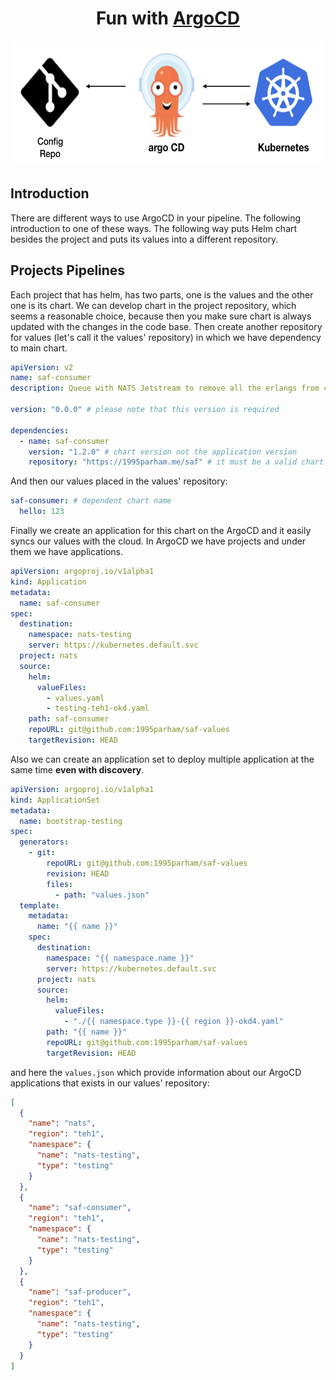 <h1 align="center">Fun with <a href="https://argoproj.github.io/">ArgoCD</a></h1>

<p align="center">
  <img alt="banner" src="./.github/img/banner.png" height="200px" />
</p>

## Introduction

There are different ways to use ArgoCD in your pipeline. The following introduction
to one of these ways. The following way puts Helm chart besides the project and puts
its values into a different repository.

## Projects Pipelines

Each project that has helm, has two parts, one is the values and the other one is its chart.
We can develop chart in the project repository, which seems a reasonable choice, because then
you make sure chart is always updated with the changes in the code base.
Then create another repository for values
(let's call it the values' repository)
in which we have dependency to main chart.

```yaml
apiVersion: v2
name: saf-consumer
description: Queue with NATS Jetstream to remove all the erlangs from cloud

version: "0.0.0" # please note that this version is required

dependencies:
  - name: saf-consumer
    version: "1.2.0" # chart version not the application version
    repository: "https://1995parham.me/saf" # it must be a valid chart repository
```

And then our values placed in the values' repository:

```yaml
saf-consumer: # dependent chart name
  hello: 123
```

Finally we create an application for this chart on the ArgoCD and it easily syncs our values with the cloud.
In ArgoCD we have projects and under them we have applications.

```yaml
apiVersion: argoproj.io/v1alpha1
kind: Application
metadata:
  name: saf-consumer
spec:
  destination:
    namespace: nats-testing
    server: https://kubernetes.default.svc
  project: nats
  source:
    helm:
      valueFiles:
        - values.yaml
        - testing-teh1-okd.yaml
    path: saf-consumer
    repoURL: git@github.com:1995parham/saf-values
    targetRevision: HEAD
```

Also we can create an application set to deploy multiple application at the same time **even with discovery**.

```yaml
apiVersion: argoproj.io/v1alpha1
kind: ApplicationSet
metadata:
  name: bootstrap-testing
spec:
  generators:
    - git:
        repoURL: git@github.com:1995parham/saf-values
        revision: HEAD
        files:
          - path: "values.json"
  template:
    metadata:
      name: "{{ name }}"
    spec:
      destination:
        namespace: "{{ namespace.name }}"
        server: https://kubernetes.default.svc
      project: nats
      source:
        helm:
          valueFiles:
            - "./{{ namespace.type }}-{{ region }}-okd4.yaml"
        path: "{{ name }}"
        repoURL: git@github.com:1995parham/saf-values
        targetRevision: HEAD
```

and here the `values.json` which provide information about our ArgoCD applications that exists in our
values' repository:

```json
[
  {
    "name": "nats",
    "region": "teh1",
    "namespace": {
      "name": "nats-testing",
      "type": "testing"
    }
  },
  {
    "name": "saf-consumer",
    "region": "teh1",
    "namespace": {
      "name": "nats-testing",
      "type": "testing"
    }
  },
  {
    "name": "saf-producer",
    "region": "teh1",
    "namespace": {
      "name": "nats-testing",
      "type": "testing"
    }
  }
]
```
